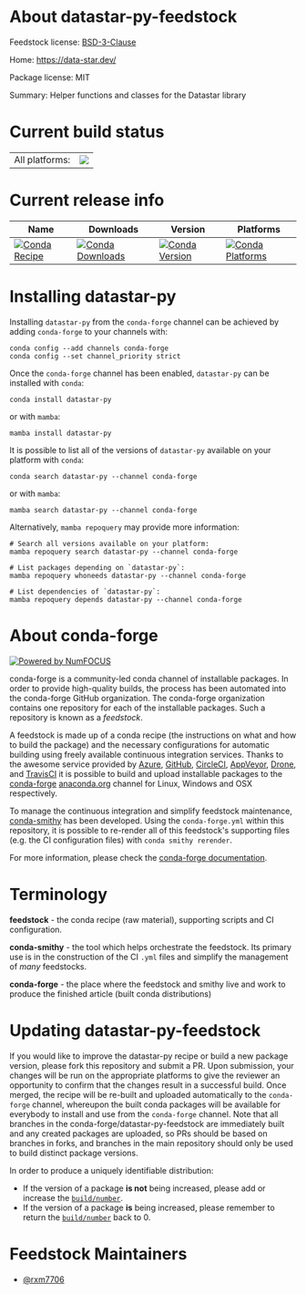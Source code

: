 About datastar-py-feedstock
===========================

Feedstock license: [BSD-3-Clause](https://github.com/conda-forge/datastar-py-feedstock/blob/main/LICENSE.txt)

Home: https://data-star.dev/

Package license: MIT

Summary: Helper functions and classes for the Datastar library

Current build status
====================


<table><tr><td>All platforms:</td>
    <td>
      <a href="https://dev.azure.com/conda-forge/feedstock-builds/_build/latest?definitionId=25382&branchName=main">
        <img src="https://dev.azure.com/conda-forge/feedstock-builds/_apis/build/status/datastar-py-feedstock?branchName=main">
      </a>
    </td>
  </tr>
</table>

Current release info
====================

| Name | Downloads | Version | Platforms |
| --- | --- | --- | --- |
| [![Conda Recipe](https://img.shields.io/badge/recipe-datastar--py-green.svg)](https://anaconda.org/conda-forge/datastar-py) | [![Conda Downloads](https://img.shields.io/conda/dn/conda-forge/datastar-py.svg)](https://anaconda.org/conda-forge/datastar-py) | [![Conda Version](https://img.shields.io/conda/vn/conda-forge/datastar-py.svg)](https://anaconda.org/conda-forge/datastar-py) | [![Conda Platforms](https://img.shields.io/conda/pn/conda-forge/datastar-py.svg)](https://anaconda.org/conda-forge/datastar-py) |

Installing datastar-py
======================

Installing `datastar-py` from the `conda-forge` channel can be achieved by adding `conda-forge` to your channels with:

```
conda config --add channels conda-forge
conda config --set channel_priority strict
```

Once the `conda-forge` channel has been enabled, `datastar-py` can be installed with `conda`:

```
conda install datastar-py
```

or with `mamba`:

```
mamba install datastar-py
```

It is possible to list all of the versions of `datastar-py` available on your platform with `conda`:

```
conda search datastar-py --channel conda-forge
```

or with `mamba`:

```
mamba search datastar-py --channel conda-forge
```

Alternatively, `mamba repoquery` may provide more information:

```
# Search all versions available on your platform:
mamba repoquery search datastar-py --channel conda-forge

# List packages depending on `datastar-py`:
mamba repoquery whoneeds datastar-py --channel conda-forge

# List dependencies of `datastar-py`:
mamba repoquery depends datastar-py --channel conda-forge
```


About conda-forge
=================

[![Powered by
NumFOCUS](https://img.shields.io/badge/powered%20by-NumFOCUS-orange.svg?style=flat&colorA=E1523D&colorB=007D8A)](https://numfocus.org)

conda-forge is a community-led conda channel of installable packages.
In order to provide high-quality builds, the process has been automated into the
conda-forge GitHub organization. The conda-forge organization contains one repository
for each of the installable packages. Such a repository is known as a *feedstock*.

A feedstock is made up of a conda recipe (the instructions on what and how to build
the package) and the necessary configurations for automatic building using freely
available continuous integration services. Thanks to the awesome service provided by
[Azure](https://azure.microsoft.com/en-us/services/devops/), [GitHub](https://github.com/),
[CircleCI](https://circleci.com/), [AppVeyor](https://www.appveyor.com/),
[Drone](https://cloud.drone.io/welcome), and [TravisCI](https://travis-ci.com/)
it is possible to build and upload installable packages to the
[conda-forge](https://anaconda.org/conda-forge) [anaconda.org](https://anaconda.org/)
channel for Linux, Windows and OSX respectively.

To manage the continuous integration and simplify feedstock maintenance,
[conda-smithy](https://github.com/conda-forge/conda-smithy) has been developed.
Using the ``conda-forge.yml`` within this repository, it is possible to re-render all of
this feedstock's supporting files (e.g. the CI configuration files) with ``conda smithy rerender``.

For more information, please check the [conda-forge documentation](https://conda-forge.org/docs/).

Terminology
===========

**feedstock** - the conda recipe (raw material), supporting scripts and CI configuration.

**conda-smithy** - the tool which helps orchestrate the feedstock.
                   Its primary use is in the construction of the CI ``.yml`` files
                   and simplify the management of *many* feedstocks.

**conda-forge** - the place where the feedstock and smithy live and work to
                  produce the finished article (built conda distributions)


Updating datastar-py-feedstock
==============================

If you would like to improve the datastar-py recipe or build a new
package version, please fork this repository and submit a PR. Upon submission,
your changes will be run on the appropriate platforms to give the reviewer an
opportunity to confirm that the changes result in a successful build. Once
merged, the recipe will be re-built and uploaded automatically to the
`conda-forge` channel, whereupon the built conda packages will be available for
everybody to install and use from the `conda-forge` channel.
Note that all branches in the conda-forge/datastar-py-feedstock are
immediately built and any created packages are uploaded, so PRs should be based
on branches in forks, and branches in the main repository should only be used to
build distinct package versions.

In order to produce a uniquely identifiable distribution:
 * If the version of a package **is not** being increased, please add or increase
   the [``build/number``](https://docs.conda.io/projects/conda-build/en/latest/resources/define-metadata.html#build-number-and-string).
 * If the version of a package **is** being increased, please remember to return
   the [``build/number``](https://docs.conda.io/projects/conda-build/en/latest/resources/define-metadata.html#build-number-and-string)
   back to 0.

Feedstock Maintainers
=====================

* [@rxm7706](https://github.com/rxm7706/)

